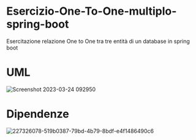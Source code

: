 # Esercizio-One-To-One-multiplo-spring-boot
Esercitazione relazione One to One tra tre entità di un database in spring boot
# UML
![Screenshot 2023-03-24 092950](https://user-images.githubusercontent.com/79428202/227497531-60482ead-a0ef-4568-9cb4-041ce0c12ac6.png)
# Dipendenze

![227326078-519b0387-79bd-4b79-8bdf-e4f1486490c6](https://user-images.githubusercontent.com/79428202/227497795-a840e2f2-f43f-4160-b4c4-86d59408a1d7.png)
